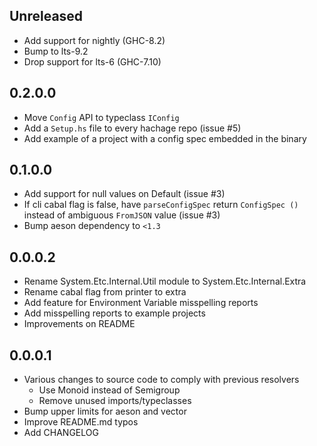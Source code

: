 Unreleased
---
* Add support for nightly (GHC-8.2)
* Bump to lts-9.2
* Drop support for lts-6 (GHC-7.10)

0.2.0.0
----
* Move `Config` API to typeclass `IConfig`
* Add a `Setup.hs` file to every hachage repo (issue #5)
* Add example of a project with a config spec embedded in the binary

0.1.0.0
----
* Add support for null values on Default (issue #3)
* If cli cabal flag is false, have `parseConfigSpec` return `ConfigSpec ()`
  instead of ambiguous `FromJSON` value (issue #3)
* Bump aeson dependency to `<1.3`

0.0.0.2
----
* Rename System.Etc.Internal.Util module to System.Etc.Internal.Extra
* Rename cabal flag from printer to extra
* Add feature for Environment Variable misspelling reports
* Add misspelling reports to example projects
* Improvements on README

0.0.0.1
----
* Various changes to source code to comply with previous resolvers
  * Use Monoid instead of Semigroup
  * Remove unused imports/typeclasses
* Bump upper limits for aeson and vector
* Improve README.md typos
* Add CHANGELOG
